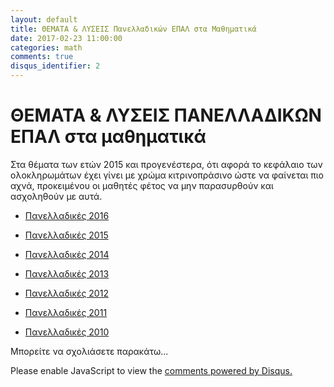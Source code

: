 ```yaml
---
layout: default
title: ΘΕΜΑΤΑ & ΛΥΣΕΙΣ Πανελλαδικών ΕΠΑΛ στα Μαθηματικά
date: 2017-02-23 11:00:00
categories: math
comments: true
disqus_identifier: 2
---
```


# ΘΕΜΑΤΑ & ΛΥΣΕΙΣ ΠΑΝΕΛΛΑΔΙΚΩΝ ΕΠΑΛ στα μαθηματικά

Στα θέματα των ετών 2015 και προγενέστερα, ότι αφορά το κεφάλαιο των ολοκληρωμάτων έχει γίνει με χρώμα κιτρινοπράσινο ώστε να φαίνεται πιο αχνά, προκειμένου  οι μαθητές φέτος να μην παρασυρθούν και ασχοληθούν με αυτά. 

* [Πανελλαδικές 2016](/_assets/paneladikes16.pdf)

* [Πανελλαδικές 2015](https://github.com/savvaspavlidis/savvaspavlidis.github.io/raw/master/_assets/paneladikes15.pdf)

* [Πανελλαδικές 2014](https://github.com/savvaspavlidis/savvaspavlidis.github.io/raw/master/_assets/paneladikes14a.pdf)

* [Πανελλαδικές 2013](https://github.com/savvaspavlidis/savvaspavlidis.github.io/raw/master/_assets/paneladikes13.pdf)

* [Πανελλαδικές 2012](https://github.com/savvaspavlidis/savvaspavlidis.github.io/raw/master/_assets/paneladikes12.pdf)

* [Πανελλαδικές 2011](https://github.com/savvaspavlidis/savvaspavlidis.github.io/raw/master/_assets/paneladikes11.pdf)

* [Πανελλαδικές 2010](https://github.com/savvaspavlidis/savvaspavlidis.github.io/raw/master/_assets/paneladikes10.pdf)


Μπορείτε να σχολιάσετε παρακάτω...

<div id="disqus_thread"></div>
<script>
  var disqus_config = function () {
    this.page.url = "{{ page.url | prepend: site.url }}";
    this.page.identifier = "{{ page.disqus_identifier }}"; 
  };
  (function() { // DON'T EDIT BELOW THIS LINE
    var d = document, s = d.createElement('script');
    s.src = '//savvaspavlidis.disqus.com/embed.js';
    s.setAttribute('data-timestamp', +new Date());
    (d.head || d.body).appendChild(s);
})();
</script>
<noscript>Please enable JavaScript to view the <a href="https://disqus.com/?ref_noscript">comments powered by Disqus.</a></noscript>
